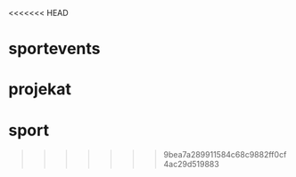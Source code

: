 <<<<<<< HEAD
# sportevents
projekat
=======
# sport
>>>>>>> 9bea7a289911584c68c9882ff0cf4ac29d519883
